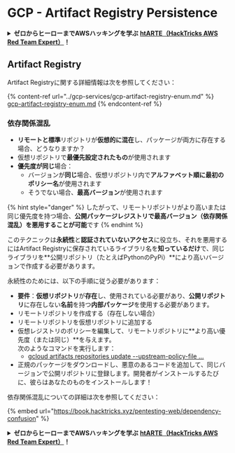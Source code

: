 # GCP - Artifact Registry Persistence

<details>

<summary><strong>ゼロからヒーローまでAWSハッキングを学ぶ</strong> <a href="https://training.hacktricks.xyz/courses/arte"><strong>htARTE（HackTricks AWS Red Team Expert）</strong></a><strong>！</strong></summary>

HackTricksをサポートする他の方法：

- **HackTricksで企業を宣伝したい**または**HackTricksをPDFでダウンロードしたい**場合は、[**SUBSCRIPTION PLANS**](https://github.com/sponsors/carlospolop)をチェックしてください！
- [**公式PEASS＆HackTricksスウォッグ**](https://peass.creator-spring.com)を入手する
- [**The PEASS Family**](https://opensea.io/collection/the-peass-family)を発見し、独占的な[**NFTs**](https://opensea.io/collection/the-peass-family)コレクションをご覧ください
- **💬 [Discordグループ](https://discord.gg/hRep4RUj7f)**に参加するか、[telegramグループ](https://t.me/peass)に参加するか、**Twitter** 🐦で私たちをフォローする [**@hacktricks_live**](https://twitter.com/hacktricks_live)**。**
- **ハッキングトリックを共有するには**、[**HackTricks**](https://github.com/carlospolop/hacktricks)と[**HackTricks Cloud**](https://github.com/carlospolop/hacktricks-cloud)のGitHubリポジトリにPRを提出してください。

</details>

## Artifact Registry

Artifact Registryに関する詳細情報は次を参照してください：

{% content-ref url="../gcp-services/gcp-artifact-registry-enum.md" %}
[gcp-artifact-registry-enum.md](../gcp-services/gcp-artifact-registry-enum.md)
{% endcontent-ref %}

### 依存関係混乱

- **リモートと標準**リポジトリが**仮想的に混在**し、パッケージが両方に存在する場合、どうなりますか？
- 仮想リポジトリで**最優先設定されたもの**が使用されます
- **優先度が同じ**場合：
  - バージョンが**同じ**場合、仮想リポジトリ内で**アルファベット順に最初のポリシー名**が使用されます
  - そうでない場合、**最高バージョン**が使用されます

{% hint style="danger" %}
したがって、リモートリポジトリがより高いまたは同じ優先度を持つ場合、**公開パッケージレジストリで最高バージョン（依存関係混乱）を悪用することが可能**です
{% endhint %}

このテクニックは**永続性**と**認証されていないアクセス**に役立ち、それを悪用するにはArtifact Registryに保存されているライブラリ名を**知っているだけ**で、同じライブラリを**公開リポジトリ（たとえばPythonのPyPi）**により高いバージョンで作成する必要があります。

永続性のためには、以下の手順に従う必要があります：

- **要件**：**仮想リポジトリ**が**存在**し、使用されている必要があり、**公開リポジトリ**に存在しない**名前**を持つ**内部パッケージ**を使用する必要があります。
- リモートリポジトリを作成する（存在しない場合）
- リモートリポジトリを仮想リポジトリに追加する
- 仮想レジストリのポリシーを編集して、リモートリポジトリに**より高い優先度（または同じ）**を与えます。\
次のようなコマンドを実行します：
  - [gcloud artifacts repositories update --upstream-policy-file ...](https://cloud.google.com/sdk/gcloud/reference/artifacts/repositories/update#--upstream-policy-file)
- 正規のパッケージをダウンロードし、悪意のあるコードを追加して、同じバージョンで公開リポジトリに登録します。開発者がインストールするたびに、彼らはあなたのものをインストールします！

依存関係混乱についての詳細は次を参照してください：

{% embed url="https://book.hacktricks.xyz/pentesting-web/dependency-confusion" %}

<details>

<summary><strong>ゼロからヒーローまでAWSハッキングを学ぶ</strong> <a href="https://training.hacktricks.xyz/courses/arte"><strong>htARTE（HackTricks AWS Red Team Expert）</strong></a><strong>！</strong></summary>

HackTricksをサポートする他の方法：

- **HackTricksで企業を宣伝したい**または**HackTricksをPDFでダウンロードしたい**場合は、[**SUBSCRIPTION PLANS**](https://github.com/sponsors/carlospolop)をチェックしてください！
- [**公式PEASS＆HackTricksスウォッグ**](https://peass.creator-spring.com)を入手する
- [**The PEASS Family**](https://opensea.io/collection/the-peass-family)を発見し、独占的な[**NFTs**](https://opensea.io/collection/the-peass-family)コレクションをご覧ください
- **💬 [Discordグループ](https://discord.gg/hRep4RUj7f)**に参加するか、[telegramグループ](https://t.me/peass)に参加するか、**Twitter** 🐦で私たちをフォローする [**@hacktricks_live**](https://twitter.com/hacktricks_live)**。**
- **ハッキングトリックを共有するには**、[**HackTricks**](https://github.com/carlospolop/hacktricks)と[**HackTricks Cloud**](https://github.com/carlospolop/hacktricks-cloud)のGitHubリポジトリにPRを提出してください。

</details>

